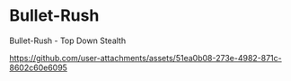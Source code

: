 # Bullet-Rush
 Bullet-Rush - Top Down Stealth

https://github.com/user-attachments/assets/51ea0b08-273e-4982-871c-8602c60e6095


